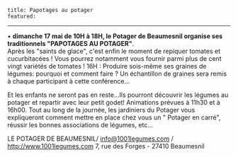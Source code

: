 	title: Papotages au potager
	featured:
---

•	**dimanche 17 mai de 10H à 18H, le Potager de Beaumesnil organise ses traditionnels "PAPOTAGES AU POTAGER"**.  
Après les "saints de glace", c'est enfin le moment de repiquer tomates et cucurbitacées !
Vous pourrez notamment vous fournir parmi plus de cent vingt variétés de tomates !
16H : Produire sois-même ses graines de légumes: pourquoi et comment faire ? Un échantillon de graines sera remis à chaque participant à cette conférence... 

Et les enfants ne seront pas en reste...Ils pourront découvrir les légumes au potager et repartir avec leur petit godet! Animations prévues à 11h30 et à 16h00.
Tout au long de la journée, les jardiniers du Potager vous expliqueront comment mettre en place chez vous un " Potager en carré", réussir les bonnes associations de légumes, etc...

LE POTAGER DE BEAUMESNIL/ info@1001legumes.com / http://www.1001legumes.com
7, rue des Forges - 27410 Beaumesnil

  
